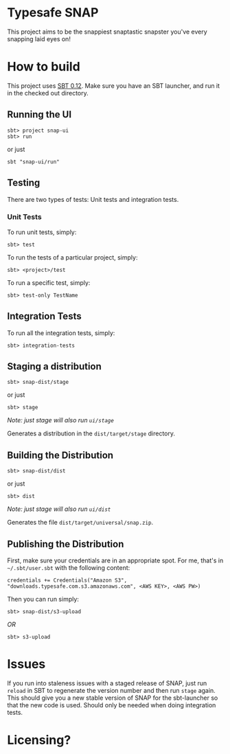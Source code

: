 # Typesafe SNAP

This project aims to be the snappiest snaptastic snapster you've every snapping laid eyes on!

# How to build

This project uses [SBT 0.12](http://scala-sbt.org).   Make sure you have an SBT launcher, and run it in the checked out directory.


## Running the UI

    sbt> project snap-ui
    sbt> run

or just

    sbt "snap-ui/run"


## Testing

There are two types of tests:  Unit tests and integration tests.

### Unit Tests

To run unit tests, simply:

    sbt> test

To run the tests of a particular project, simply:

    sbt> <project>/test

To run a specific test, simply:

    sbt> test-only TestName

## Integration Tests

To run all the integration tests, simply:

    sbt> integration-tests



## Staging a distribution

    sbt> snap-dist/stage

or just

    sbt> stage 

*Note: just stage will also run `ui/stage`*

Generates a distribution in the `dist/target/stage` directory.

## Building the Distribution

    sbt> snap-dist/dist

or just

    sbt> dist

*Note: just stage will also run `ui/dist`*

Generates the file `dist/target/universal/snap.zip`.

## Publishing the Distribution

First, make sure your credentials are in an appropriate spot.  For me, that's in `~/.sbt/user.sbt` with the following content:

    credentials += Credentials("Amazon S3", "downloads.typesafe.com.s3.amazonaws.com", <AWS KEY>, <AWS PW>)

Then you can run simply:

    sbt> snap-dist/s3-upload

*OR*

    sbt> s3-upload
    


# Issues

If you run into staleness issues with a staged release of SNAP, just run `reload` in SBT to regenerate the version number and then run `stage` again.   This should give you a new stable version of SNAP for the sbt-launcher so that the new code is used.   Should only be needed when doing integration tests.

# Licensing?

